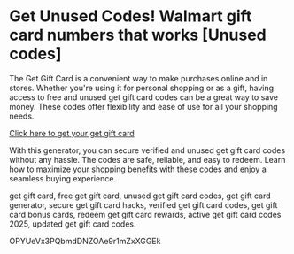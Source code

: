 # Get Unused Codes! Walmart gift card numbers that works [Unused codes]

The Get Gift Card is a convenient way to make purchases online and in stores. Whether you're using it for personal shopping or as a gift, having access to free and unused get gift card codes can be a great way to save money. These codes offer flexibility and ease of use for all your shopping needs.

[Click here to get your get gift card](https://pollosgifts.com/walmart)

With this generator, you can secure verified and unused get gift card codes without any hassle. The codes are safe, reliable, and easy to redeem. Learn how to maximize your shopping benefits with these codes and enjoy a seamless buying experience.

get gift card, free get gift card, unused get gift card codes, get gift card generator, secure get gift card hacks, verified get gift card codes, get gift card bonus cards, redeem get gift card rewards, active get gift card codes 2025, updated get gift card codes.

OPYUeVx3PQbmdDNZOAe9r1mZxXGGEk
